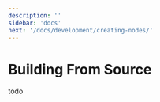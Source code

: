 ```yaml
---
description: ''
sidebar: 'docs'
next: '/docs/development/creating-nodes/'
---
```


# Building From Source
todo
